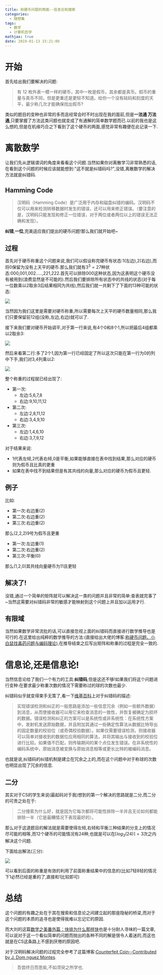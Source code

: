 ```yaml
---
title: 称硬币问题的两面--信息论和搜索
categories:
  - 随想集
tags:
  - 数学
  - 计算机哲学
mathjax: true
date: 2019-01-13 15:21:09
---
```


# 开始
首先给出我们要解决的问题:
> 有 12 枚外表一模一样的硬币，其中一枚是假币，其余都是真币。假币的重量与真币不同，但是更重还是更轻不知道。给你一个没有砝码和刻度的天平，最少称几次才能确保找出假币?

类似的题目的变种也非常的多而且经常会时不时出现在我的面前,但是**一法通 万法通**,只要掌握了方法这类问题也就变成了有通解的简单数学题而已.以前的我也是这么想的,但是在机缘巧合之下看到了这个硬币的两面,感觉非常有趣便在此记录一下.

# 离散数学
让我们先从逻辑谓词的角度来看看这个问题.当然如果你对离散学习非常熟悉的话,在看到这个问题的时候应该就能想到:"这不就是纠错码吗?",没错,离散数学的解决方法就是纠错码.
## Hamming Code
> 汉明码（Hamming Code）是广泛用于内存和磁盘纠错的编码。汉明码不仅可以用来检测转移数据时发生的错误，还可以用来修正错误。（要注意的是，汉明码只能发现和修正一位错误，对于两位或者两位以上的错误无法正确和发现）。

**纠错**,**一位**,完美适应我们提出的硬币问题!那么我们就开始吧~
<!-- more -->
## 过程
首先对于硬币称重这个问题来说,我们可以假设称完硬币有状态:1(左边),2(右边),而将0保留为没有上天平的硬币.那么我们就有$3^3=27$种状态:000,001,002.....,221,222.首先可以排除000这种状态,因为这表明这个硬币没有被用到(浪费显然是不可能的).然后我们要排除所有状态中的共线的状态(对于每一位数乘以2取余3后结果相同为共线),然后我们就一共剩下了下面的13种可能的状态:

![](https://i.loli.net/2019/01/13/5c3aecc2807a9.png) 

当然因为我们这里是需要对硬币称重,所以需要每次上天平的硬币数量相同,那么我们只要保留前12组(没称,左边,右边)就可以了.

接下来我们要对硬币开始调平,对于第一行来说,有4个0和8个1,所以把最后4组都乘以2取余3:

![](https://i.loli.net/2019/01/13/5c3aed5fc7110.png) 

然后来看第二行:多了2个1,因为第一行已经固定了所以这次只能在第一行为0的列中下手,我们对3,4列乘以2:

![](https://i.loli.net/2019/01/13/5c3aedae1cc47.png) 

整个称重的过程就已经出现了:
- 第一次:
    - 左边:5,6,7,8
    - 右边:9,10,11,12
- 第二次:
    - 左边:2,8,11,12
    - 右边:3,4,9,10
- 第三次:
    - 左边:1,4,6,10
    - 右边:3,7,9,12

对于结果来说:
- 1代表左倾,2代表右倾,0是平衡,如果能够直接在表中找到结果,那么对应的硬币则为假币且比真的更重
- 如果在表中找不到结果但是有其共线的向量,那么对应的硬币为假币且更轻.

## 例子
比如:
- 第一次:右边重(2)
- 第二次:右边重(2)
- 第三次:右边重(2)

那么(2,2,2)9号为假币且更重

- 第一次:左边重(1)
- 第二次:右边重(2)
- 第三次:平衡(0)

那么(1,2,0)其共线向量硬币为11且更轻

## 解决了!
没错,通过一个简单的矩阵就可以解决这一类的问题并且非常的简单:查表就完事了~当然这需要对纠错码非常的敏感才能映射到这个问题上并且加以运用才行.

## 有限域
当然如果数学非常流批的话,可以直接忽视上面的纠错码而直接进行数学推导也是可行的.在这里给出纯粹的数学推导的方法:(直接给出大佬的博客:[称硬币问题、小白鼠找毒药问题与编码理论](https://neozhaoliang.github.io/post/coin-and-coding-theory/)),在推导结束之后写出矩阵和称重的过程是完全一致的.

# 信息论,还是信息论!
当然信息论给了我们一个有力的工具:**纠错码**,但是这还不够!如果我们将这个问题进行变种:在要求最少称重次数的情况下需要称过的球的次数也最少.

纠错码似乎就变得束手无策了,看一下[维基百科](https://zh.wikipedia.org/wiki/%E9%94%99%E8%AF%AF%E6%A3%80%E6%B5%8B%E4%B8%8E%E7%BA%A0%E6%AD%A3)上对于纠错码的描述:
> 实现错误检测和纠正的一般思路是添加一些信息冗余（例如一些额外数据）到消息，从而使接收器可以用它来检查消息的一致性，并恢复被确定为损坏的数据。错误检测和纠正的方案可以是系统性或非系统性：在系统性方案中，发射机发送原始数据，并且附加其通过一些确定性算法从数据比特导出的固定数量的校验位（或奇偶校验数据）。如果仅需要错误检测，则接收器可以简单对接收到的数据位应用相同的算法，并将其输出与接收到的校验位进行比较。如果值不匹配，则传输期间的某个点位发生错误。在非系统性的编码系统中，原始消息被变换与原始消息相等或更长比特的被编码消息。

也就是说,纠错码的纠错机制是建立在冗余之上的,而在这个问题中对于称球的次数也明显出现了冗余的信息.

## 二分
其实对于CS的学生来说(最起码对于我)想到的第一个解决的思路就是二分,而二分的可贵之处在于:
> 二分搜索为什么好，就是因为它每次都将可能性排除一半并且无论如何都能排除一半（它是最糟情况下表现最好的）。

那么对于这道题目的解法就是需要使得左倾,右倾和平衡三种结果的分支上的情况尽可能的相等,而12个硬币的可能情况有24种,也就是可以在$\lceil log_3(24) \rceil = 3$次之内解决这个问题.

下面给出解法(三分):

![](http://mindhacks.cn/wp-content/uploads/2009/02/23131201.jpg)

可以看到后面的称重是有效的利用了前面称重结果中的信息的(比如7轻8轻的情况下1必然已经是重的了,直接和1比较即可)

# 总结
这个问题的有趣之处在于其在搜索和信息论之间建立起的那座隐秘的桥梁,而对于这个问题的本质的追寻也是使得我难以忘记它的原因.

而大刘的这篇[数学之美番外篇：快排为什么那样快](http://mindhacks.cn/2008/06/13/why-is-quicksort-so-quick/)也是十分耐人寻味的一篇文章,可以说对于这一个看似简单的问题而抛出的各种不同的解是很令人着迷的,而这也就是在CS这条路上不感到厌倦的原因吧.

对于汉明码解决问题的过程完全参考了这篇博客:[Counterfeit Coin--Contributed by J. Dom nguez Montes](http://paulbourke.net/fun/counterfeit.html).

> 吾尝终日而思矣,不如须臾之所学也.

